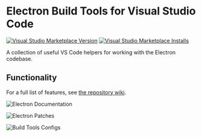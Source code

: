 # Electron Build Tools for Visual Studio Code

[![Visual Studio Marketplace Version](https://img.shields.io/visual-studio-marketplace/v/dsanders11.vscode-electron-build-tools)](https://marketplace.visualstudio.com/items?itemName=dsanders11.vscode-electron-build-tools)
[![Visual Studio Marketplace Installs](https://img.shields.io/visual-studio-marketplace/i/dsanders11.vscode-electron-build-tools)](https://marketplace.visualstudio.com/items?itemName=dsanders11.vscode-electron-build-tools)

A collection of useful VS Code helpers for working with the Electron codebase.

## Functionality

For a full list of features, see [the repository wiki](https://github.com/dsanders11/vscode-electron-build-tools/wiki).

![Electron Documentation](https://raw.githubusercontent.com/dsanders11/vscode-electron-build-tools/main/docs/images/features/electron-documentation-view.gif)

![Electron Patches](https://raw.githubusercontent.com/dsanders11/vscode-electron-build-tools/main/docs/images/features/patches-view.gif)

![Build Tools Configs](https://raw.githubusercontent.com/dsanders11/vscode-electron-build-tools/main/docs/images/features/build-tools-configs.gif)
